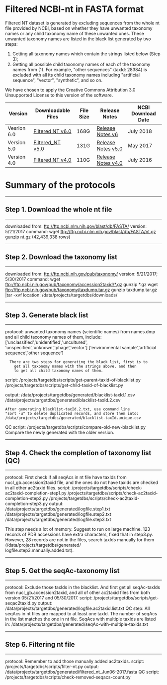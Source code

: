 # Filtered NCBI-nt in FASTA format

Filtered NT dataset is generated by excluding sequences from the whole
nt file provided by NCBI, based on whether they have unwanted taxonomy 
names or any child taxonomy name of these unwanted ones. These unwanted 
taxonomy names are listed in the black list generated by two steps:
1) Getting all taxonomy names which contain the strings listed 
below (Step 3); 
2) Getting all possible child taxonomy names of each 
of the taxonomy names from (1). For example, "other sequences" 
(taxId: 28384) is excluded with all its child taxonomy names including 
"artificial sequence", "vector", "synthetic", and so on.

We have chosen to apply the Creative Commons Attribution 3.0
Unsupported License to this version of the software.



|Version | Downloadable Files | File Size | Release Notes|NCBI Download Date|
|--------|--------------------|-----------|--------------|------------------|
|Vesrion 6.0| [Filtered NT v6.0](https://hive.biochemistry.gwu.edu/prd/filterednt//content/filtered_nt_July_2018.fasta)| 168G|[Release Notes v6](https://hive.biochemistry.gwu.edu/filterednt/releasenotesv6)|July 2018|
|Version 5.0|[Filtered_NT v5.0](https://hive.biochemistry.gwu.edu/prd//filterednt/content/Filtered_NTv5.0.fasta)|131G|[Release Notes v5.0](https://hive.biochemistry.gwu.edu/filterednt/releasenotesv5)|May 2017|
|Version 4.0| [Filtered NT v4.0](https://hive.biochemistry.gwu.edu/prd//filterednt/content/Filtered_NTv4.0.fasta)|110G|[Release Notes v4.0](https://hive.biochemistry.gwu.edu/filterednt/releasenotesv4)|July 2016|




# Summary of the protocols

************************************************************************
## Step 1. Download the whole nt file
************************************************************************
downloaded from: ftp://ftp.ncbi.nlm.nih.gov/blast/db/FASTA/
version: 5/21/2017
command:
    wget ftp://ftp.ncbi.nlm.nih.gov/blast/db/FASTA/nt.gz
    gunzip nt.gz (42,439,338 rows)

************************************************************************
## Step 2. Download the taxonomy list 
************************************************************************
downloaded from: ftp://ftp.ncbi.nih.gov/pub/taxonomy/
version: 5/21/2017; 5/30/2017
command:
	wget ftp://ftp.ncbi.nih.gov/pub/taxonomy/accession2taxid/*.gz
	gunzip *.gz
	wget ftp://ftp.ncbi.nih.gov/pub/taxonomy/taxdump.tar.gz
	gunzip taxdump.tar.gz |tar -xvf
location: /data/projects/targetdbs/downloads/


************************************************************************
## Step 3. Generate black list
************************************************************************
protocol: unwanted taxonomy names (scientific names) from names.dmp and
		all child taxonomy names of them, include:
		['unclassified','unidentified','uncultured', \
			 'unspecified','unknown','phage','vector']
		['environmental sample','artificial sequence','other sequence']

	  There are two steps for generating the black list, first is to
		get all taxonomy names with the strings above, and then
		to get all child taxonomy names of them.

script: /projects/targetdbs/scripts/get-parent-taxid-of-blacklist.py
	/projects/targetdbs/scripts/get-child-taxid-of-blacklist.py

output: /data/projects/targetdbs/generated/blacklist-taxId.1.csv
	/data/projects/targetdbs/generated/blacklist-taxId.2.csv

	After generating blacklist-taxId.2.txt, use command line 
	"sort -u" to delete duplicated records, and store them into:
	/data/projects/targetdbs/generated/blacklist-taxId.unique.csv

QC script: /projects/targetdbs/scripts/compare-old-new-blacklist.py
		Compare the newly generated with the older version.


************************************************************************
## Step 4. Check the completion of taxonomy list (QC)
************************************************************************
protocol: First check if all seqAcs in nt file have taxIds from 
	nucl_gb.accession2taxid file, and the ones do not have taxIds
	are checked in all other ac2taxid files.
script: /projects/targetdbs/scripts/check-ac2taxid-completion-step1.py
	/projects/targetdbs/scripts/check-ac2taxid-completion-step2.py
	/projects/targetdbs/scripts/check-ac2taxid-completion-step3.py
output: /data/projects/targetdbs/generated/logfile.step1.txt
	/data/projects/targetdbs/generated/logfile.step2.txt
	/data/projects/targetdbs/generated/logfile.step3.txt

This step needs a lot of memory. Suggest to run on large machine. 
        123 records of PDB accessions have extra characters, fixed 
	that in step3.py.
	However, 28 records are not in the files, search taxIds
	manually for them (/data/projects/targetdbs/generated/ \
	logfile.step3.manually.added.txt).


************************************************************************
## Step 5. Get the seqAc-taxonomy list
************************************************************************
protocol: Exclude those taxIds in the blacklist. And first get all 
	seqAc-taxIds from nucl_gb.accession2taxid, and all of other
	ac2taxid files from both version 05/21/2017 and 05/30/2017.
script: /projects/targetdbs/scripts/get-seqac2taxid.py
output: /data/projects/targetdbs/generated/logfile.ac2taxid.list.txt
QC step: All seqAcs in nt files are mapped to at least one taxId. The
	number of seqAcs in the list matches the one in nt file.
	SeqAcs with multiple taxIds are listed in:
	/data/projects/targetdbs/generated/seqAc-with-multiple-taxids.txt


************************************************************************
## Step 6. Filtering nt file
************************************************************************
protocol: Remember to add those manually added ac2taxids.
script: /projects/targetdbs/scripts/filter-nt.py
output: /data/projects/targetdbs/generated/filtered_nt_Jun06-2017.fasta
QC script: /projects/targetdbs/scripts/check-removed-seqacs-count.py
